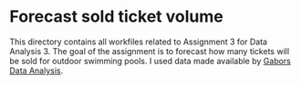 # Forecast sold ticket volume

This directory contains all workfiles related to Assignment 3 for Data Analysis 3. The goal of the assignment is to forecast how many tickets will be sold for outdoor swimming pools. I used data made available by [Gabors Data Analysis](https://osf.io/7epdj/).
